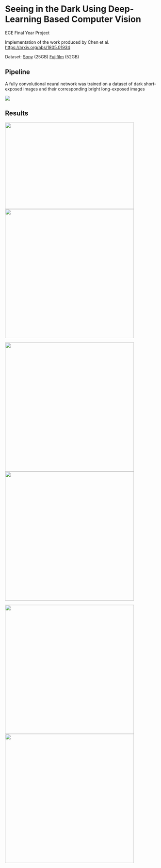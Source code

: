 # Seeing in the Dark Using Deep-Learning Based Computer Vision
ECE Final Year Project

Implementation of the work produced by Chen et al. https://arxiv.org/abs/1805.01934

Dataset: [Sony](https://storage.googleapis.com/isl-datasets/SID/Sony.zip) (25GB) [Fujifilm](https://storage.googleapis.com/isl-datasets/SID/Fuji.zip) (52GB)

## Pipeline
A fully convolutional neural network was trained on a dataset of dark short-exposed images and 
their corresponding bright long-exposed images

<img style="float: center;" src="https://github.com/eoinoreilly30/seeing-in-the-dark/blob/master/images/pipeline.png">

## Results
<p float="left">
  <img src="https://github.com/eoinoreilly30/seeing-in-the-dark/blob/master/images/10016_input.png" width="425" height="285"/>
  <img src="https://github.com/eoinoreilly30/seeing-in-the-dark/blob/master/images/10016.png" width="425" />
</p>

<p float="left">
  <img src="https://github.com/eoinoreilly30/seeing-in-the-dark/blob/master/images/10032_input.png" width="425" />
  <img src="https://github.com/eoinoreilly30/seeing-in-the-dark/blob/master/images/10032.png" width="425" />
</p>

<p float="left">
  <img src="https://github.com/eoinoreilly30/seeing-in-the-dark/blob/master/images/10034_input.png" width="425" />
  <img src="https://github.com/eoinoreilly30/seeing-in-the-dark/blob/master/images/10034.png" width="425" />
</p>
